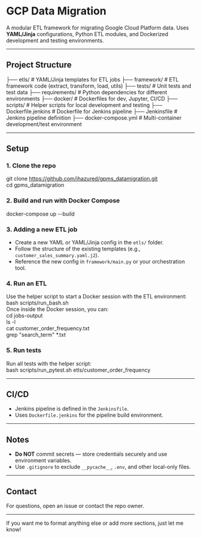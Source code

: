 # GCP Data Migration

A modular ETL framework for migrating Google Cloud Platform data. Uses **YAML/Jinja** configurations, Python ETL modules, and Dockerized development and testing environments.

---

## Project Structure

├── etls/                 # YAML/Jinja templates for ETL jobs
├── framework/            # ETL framework code (extract, transform, load, utils)
├── tests/                # Unit tests and test data
├── requirements/         # Python dependencies for different environments
├── docker/               # Dockerfiles for dev, Jupyter, CI/CD
├── scripts/              # Helper scripts for local development and testing
├── Dockerfile.jenkins    # Dockerfile for Jenkins pipeline
├── Jenkinsfile           # Jenkins pipeline definition
├── docker-compose.yml    # Multi-container development/test environment

---

## Setup

### 1. Clone the repo  
git clone https://github.com/jhazured/gpms_datamigration.git  
cd gpms_datamigration

### 2. Build and run with Docker Compose  
docker-compose up --build

### 3. Adding a new ETL job  
- Create a new YAML or YAML/Jinja config in the `etls/` folder.  
- Follow the structure of the existing templates (e.g., `customer_sales_summary.yaml.j2`).  
- Reference the new config in `framework/main.py` or your orchestration tool.

### 4. Run an ETL  
Use the helper script to start a Docker session with the ETL environment:  
bash scripts/run_bash.sh  
Once inside the Docker session, you can:  
cd jobs-output  
ls -l  
cat customer_order_frequency.txt  
grep "search_term" *.txt

### 5. Run tests  
Run all tests with the helper script:  
bash scripts/run_pytest.sh etls/customer_order_frequency

---

## CI/CD  
- Jenkins pipeline is defined in the `Jenkinsfile`.  
- Uses `Dockerfile.jenkins` for the pipeline build environment.

---

## Notes  
- **Do NOT** commit secrets — store credentials securely and use environment variables.  
- Use `.gitignore` to exclude `__pycache__`, `.env`, and other local-only files.

---

## Contact  
For questions, open an issue or contact the repo owner.

---

If you want me to format anything else or add more sections, just let me know!
